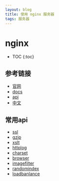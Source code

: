 ```yaml
---
layout: blog
title: 使用 nginx 服务器
tags: 服务器
---
```


# nginx

* TOC
{:toc}

## 参考链接

* [官网](http://www.nginx.cn/doc/)
* [docs]()
* [api]()
* [中文]()

## 常用api


* [ssl](http://www.nginx.cn/doc/optional/ssl.html)
* [gzip](http://www.nginx.cn/doc/standard/httpgzip.html)
* [xslt](http://www.nginx.cn/doc/optional/xslt.html)
* [httplog](http://www.nginx.cn/doc/standard/httplog.html)
* [charset](http://www.nginx.cn/doc/standard/charset.html)
* [browser](http://www.nginx.cn/doc/standard/browser.html)
* [imagefilter](http://www.nginx.cn/doc/optional/imagefilter.html)
* [randomindex](http://www.nginx.cn/doc/optional/randomindex.html)
* [loadbanlance](http://www.nginx.cn/doc/example/loadbanlance.html)


